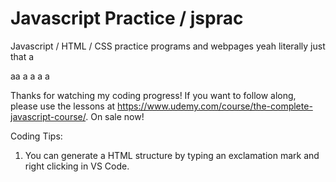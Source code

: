 # Javascript Practice / jsprac
Javascript / HTML / CSS practice programs and webpages
yeah
literally
just
that
a

aa
a
a
a
a

Thanks for watching my coding progress! If you want to follow along, please use the lessons at https://www.udemy.com/course/the-complete-javascript-course/. On sale now!

Coding Tips:
1. You can generate a HTML structure by typing an exclamation mark and right clicking in VS Code.
